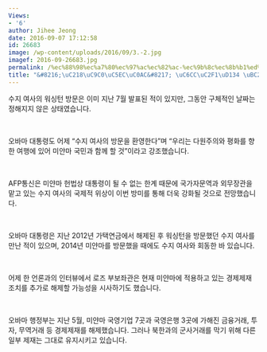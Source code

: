 ```yaml
---
Views:
- '6'
author: Jihee Jeong
date: 2016-09-07 17:12:58
id: 26683
image: /wp-content/uploads/2016/09/3.-2.jpg
imagef: 2016-09-26683.jpg
permalink: /%ec%88%98%ec%a7%80%ec%97%ac%ec%82%ac-%ec%9b%8c%ec%8b%b1%ed%84%b4-%eb%b0%a9%eb%ac%b8/
title: "&#8216;\uC218\uC9C0\uC5EC\uC0AC&#8217; \uC6CC\uC2F1\uD134 \uBC29\uBB38"
---
```


수지 여사의 워싱턴 방문은 이미 지난 7월 발표된 적이 있지만, 그동안 구체적인 날짜는 정해지지 않은 상태였습니다.

&nbsp;

오바마 대통령도 어제 “수지 여사의 방문을 환영한다”며 “우리는 다원주의와 평화를 향한 여행에 있어 미얀마 국민과 함께 할 것”이라고 강조했습니다.

&nbsp;

AFP통신은 미얀마 헌법상 대통령이 될 수 없는 한계 때문에 국가자문역과 외무장관을 맡고 있는 수지 여사의 국제적 위상이 이번 방미를 통해 더욱 강화될 것으로 전망했습니다.

&nbsp;

오바마 대통령은 지난 2012년 가택연금에서 해제된 후 워싱턴을 방문했던 수지 여사를 만난 적이 있으며, 2014년 미얀마를 방문했을 때에도 수지 여사와 회동한 바 있습니다.

&nbsp;

어제 한 언론과의 인터뷰에서 로즈 부보좌관은 현재 미얀마에 적용하고 있는 경제제재 조치를 추가로 해제할 가능성을 시사하기도 했습니다.

&nbsp;

오바마 행정부는 지난 5월, 미얀마 국영기업 7곳과 국영은행 3곳에 가해진 금융거래, 투자, 무역거래 등 경제제재를 해제했습니다. 그러나 북한과의 군사거래를 막기 위해 다른 일부 제재는 그대로 유지시키고 있습니다.